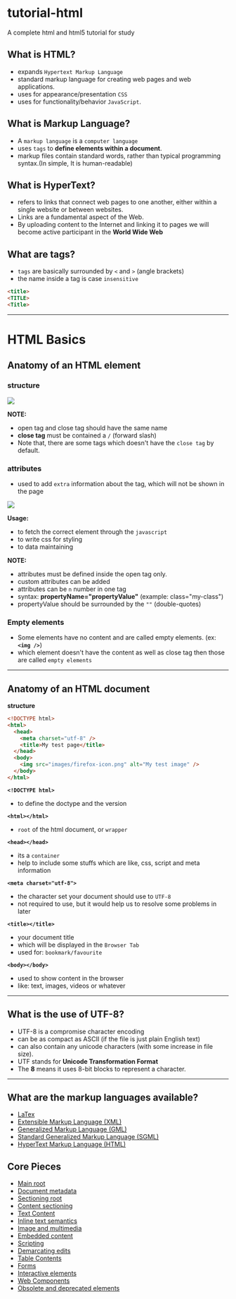 # tutorial-html

A complete html and html5 tutorial for study

## What is HTML?

- expands `Hypertext Markup Language`
- standard markup language for creating web pages and web applications.
- uses for appearance/presentation `CSS`
- uses for functionality/behavior `JavaScript`.

## What is Markup Language?

- A `markup language` is a `computer language`
- uses `tags` to **define elements within a document**.
- markup files contain standard words, rather than typical programming syntax.(In simple, It is human-readable)

## What is HyperText?

- refers to links that connect web pages to one another, either within a single website or between websites.
- Links are a fundamental aspect of the Web.
- By uploading content to the Internet and linking it to pages we will become active participant in the **World Wide Web**

## What are tags?

- `tags` are basically surrounded by `<` and `>` (angle brackets)
- the name inside a tag is case `insensitive`

```html
<title>
<TITLE>
<Title>
```

---

# HTML Basics

## Anatomy of an HTML element

### structure

![](https://mdn.mozillademos.org/files/9347/grumpy-cat-small.png)

**NOTE:**

- open tag and close tag should have the same name
- **close tag** must be contained a `/` (forward slash)
- Note that, there are some tags which doesn't have the `close tag` by default.

### attributes

- used to add `extra` information about the tag, which will not be shown in the page

![](https://mdn.mozillademos.org/files/9345/grumpy-cat-attribute-small.png)

**Usage:**

- to fetch the correct element through the `javascript`
- to write css for styling
- to data maintaining

**NOTE:**

- attributes must be defined inside the open tag only.
- custom attributes can be added
- attributes can be `n` number in one tag
- syntax: **propertyName="propertyValue"** (example: class="my-class")
- propertyValue should be surrounded by the `""` (double-quotes)

### Empty elements

- Some elements have no content and are called empty elements.
  (ex: **`<img />`**)
- which element doesn't have the content as well as close tag then those are called `empty elements`

---

## Anatomy of an HTML document

**structure**

```html
<!DOCTYPE html>
<html>
  <head>
    <meta charset="utf-8" />
    <title>My test page</title>
  </head>
  <body>
    <img src="images/firefox-icon.png" alt="My test image" />
  </body>
</html>
```

**`<!DOCTYPE html>`**

- to define the doctype and the version

**`<html></html>`**

- `root` of the html document, or `wrapper`

**`<head></head>`**

- its a `container`
- help to include some stuffs which are like, css, script and meta information

**`<meta charset="utf-8">`**

- the character set your document should use to `UTF-8`
- not required to use, but it would help us to resolve some problems in later

**`<title></title>`**

- your document title
- which will be displayed in the `Browser Tab`
- used for: `bookmark/favourite`

**`<body></body>`**

- used to show content in the browser
- like: text, images, videos or whatever

---

## What is the use of UTF-8?

- UTF-8 is a compromise character encoding
- can be as compact as ASCII (if the file is just plain English text)
- can also contain any unicode characters (with some increase in file size).
- UTF stands for **Unicode Transformation Format**
- The **8** means it uses 8-bit blocks to represent a character.

---

## What are the markup languages available?

- [LaTex](https://www.overleaf.com/learn/latex/Creating_a_document_in_LaTeX)
- [Extensible Markup Language (XML)](https://www.tutorialspoint.com/xml/xml_documents.htm)
- [Generalized Markup Language (GML)]()
- [Standard Generalized Markup Language (SGML)]()
- [HyperText Markup Language (HTML)](https://developer.mozilla.org/en-US/docs/Web/HTML)

## Core Pieces

- [Main root](https://developer.mozilla.org/en-US/docs/Web/HTML/Element#Main_root)
- [Document metadata](https://developer.mozilla.org/en-US/docs/Web/HTML/Element#Document_metadata)
- [Sectioning root](https://developer.mozilla.org/en-US/docs/Web/HTML/Element#Sectioning_root)
- [Content sectioning](https://developer.mozilla.org/en-US/docs/Web/HTML/Element#Content_sectioning)
- [Text Content](https://developer.mozilla.org/en-US/docs/Web/HTML/Element#Text_content)
- [Inline text semantics](https://developer.mozilla.org/en-US/docs/Web/HTML/Element#Inline_text_semantics)
- [Image and multimedia](https://developer.mozilla.org/en-US/docs/Web/HTML/Element#Image_and_multimedia)
- [Embedded content](https://developer.mozilla.org/en-US/docs/Web/HTML/Element#Embedded_content)
- [Scripting](https://developer.mozilla.org/en-US/docs/Web/HTML/Element#Scripting)
- [Demarcating edits](https://developer.mozilla.org/en-US/docs/Web/HTML/Element#Demarcating_edits)
- [Table Contents](https://developer.mozilla.org/en-US/docs/Web/HTML/Element#Table_content)
- [Forms](https://developer.mozilla.org/en-US/docs/Web/HTML/Element#Forms)
- [Interactive elements](https://developer.mozilla.org/en-US/docs/Web/HTML/Element#Interactive_elements)
- [Web Components](https://developer.mozilla.org/en-US/docs/Web/HTML/Element#Web_Components)
- [Obsolete and deprecated elements](https://developer.mozilla.org/en-US/docs/Web/HTML/Element#Obsolete_and_deprecated_elements)
